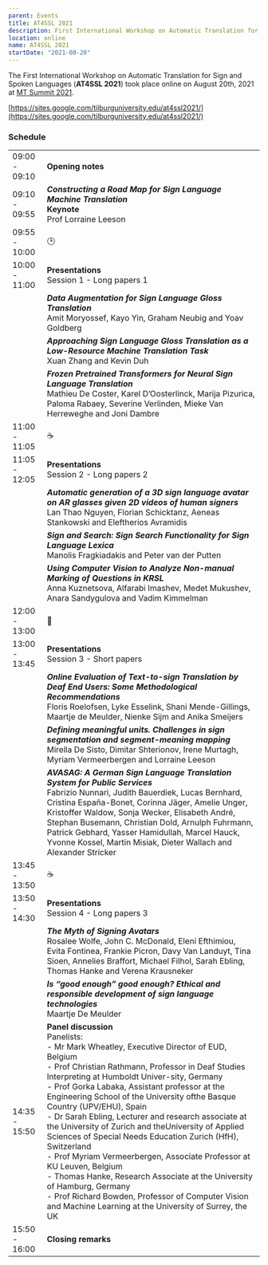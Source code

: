 ```yaml
---
parent: Events
title: AT4SSL 2021
description: First International Workshop on Automatic Translation for Sign and Spoken Languages
location: online
name: AT4SSL 2021
startDate: "2021-08-20"
---
```


The First International Workshop on Automatic Translation for Sign and Spoken Languages (**AT4SSL 2021**) took place online on August 20th, 2021 at [MT Summit 2021](mtsummit2021.md).


[https://sites.google.com/tilburguniversity.edu/at4ssl2021/](https://sites.google.com/tilburguniversity.edu/at4ssl2021/)

### Schedule


| | |
| -- | -- |
| 09:00 - 09:10 | **Opening notes** |
| 09:10 - 09:55 | _**Constructing a Road Map for Sign Language Machine Translation**_ <br>**Keynote** <br>Prof Lorraine Leeson |
| 09:55 - 10:00 | 🕑 |
| 10:00 - 11:00 | **Presentations** <br>Session 1 - Long papers 1 |
| | _**Data Augmentation for Sign Language Gloss Translation**_ <br>Amit Moryossef, Kayo Yin, Graham Neubig and Yoav Goldberg |
| | _**Approaching Sign Language Gloss Translation as a Low-Resource Machine Translation Task**_ <br>Xuan Zhang and Kevin Duh |
| | _**Frozen Pretrained Transformers for Neural Sign Language Translation**_ <br>Mathieu De Coster, Karel D’Oosterlinck, Marija Pizurica, Paloma Rabaey, Severine Verlinden, Mieke Van Herreweghe and Joni Dambre |
| 11:00 - 11:05 | ☕️ |
| 11:05 - 12:05 | **Presentations** <br>Session 2 - Long papers 2 |
| | _**Automatic generation of a 3D sign language avatar on AR glasses given 2D videos of human signers**_ <br>Lan Thao Nguyen, Florian Schicktanz, Aeneas Stankowski and Eleftherios Avramidis |
| | _**Sign and Search: Sign Search Functionality for Sign Language Lexica**_ <br>Manolis Fragkiadakis and Peter van der Putten |
| | _**Using Computer Vision to Analyze Non-manual Marking of Questions in KRSL**_ <br>Anna Kuznetsova, Alfarabi Imashev, Medet Mukushev, Anara Sandygulova and Vadim Kimmelman |
| 12:00 - 13:00 | 🍴 |
| 13:00 - 13:45 | **Presentations** <br>Session 3 - Short papers |
| | _**Online Evaluation of Text-to-sign Translation by Deaf End Users: Some Methodological Recommendations**_ <br>Floris Roelofsen, Lyke Esselink, Shani Mende-Gillings, Maartje de Meulder, Nienke Sijm and Anika Smeijers |
| | _**Defining meaningful units. Challenges in sign segmentation and segment-meaning mapping**_ <br>Mirella De Sisto, Dimitar Shterionov, Irene Murtagh, Myriam Vermeerbergen and Lorraine Leeson |
| | _**AVASAG: A German Sign Language Translation System for Public Services**_ <br>Fabrizio Nunnari, Judith Bauerdiek, Lucas Bernhard, Cristina España-Bonet, Corinna Jäger, Amelie Unger, Kristoffer Waldow, Sonja Wecker, Elisabeth André, Stephan Busemann, Christian Dold, Arnulph Fuhrmann, Patrick Gebhard, Yasser Hamidullah, Marcel Hauck, Yvonne Kossel, Martin Misiak, Dieter Wallach and Alexander Stricker |
| 13:45 - 13:50 | ☕️ |
| 13:50 - 14:30 | **Presentations** <br>Session 4 - Long papers 3 |
| | _**The Myth of Signing Avatars**_ <br>Rosalee Wolfe, John C. McDonald, Eleni Efthimiou, Evita Fontinea, Frankie Picron, Davy Van Landuyt, Tina Sioen, Annelies Braffort, Michael Filhol, Sarah Ebling, Thomas Hanke and Verena Krausneker |
| | _**Is “good enough” good enough? Ethical and responsible development of sign language technologies**_ <br>Maartje De Meulder
| 14:35 - 15:50 | **Panel discussion** <br>Panelists: <br> - Mr Mark Wheatley, Executive Director of EUD, Belgium <br> - Prof Christian Rathmann, Professor in Deaf Studies Interpreting at Humboldt Univer-sity, Germany <br> - Prof Gorka Labaka, Assistant professor at the Engineering School of the University ofthe Basque Country (UPV/EHU), Spain <br> - Dr Sarah Ebling, Lecturer and research associate at the University of Zurich and theUniversity of Applied Sciences of Special Needs Education Zurich (HfH), Switzerland <br> - Prof Myriam Vermeerbergen, Associate Professor at KU Leuven, Belgium <br> - Thomas Hanke, Research Associate at the University of Hamburg, Germany <br> - Prof Richard Bowden, Professor of Computer Vision and Machine Learning at the University of Surrey, the UK |
| 15:50 - 16:00 | **Closing remarks** |
